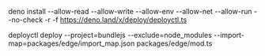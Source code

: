 deno install --allow-read --allow-write --allow-env --allow-net --allow-run --no-check -r -f https://deno.land/x/deploy/deployctl.ts

deployctl deploy --project=bundlejs --exclude=node_modules --import-map=packages/edge/import_map.json packages/edge/mod.ts

